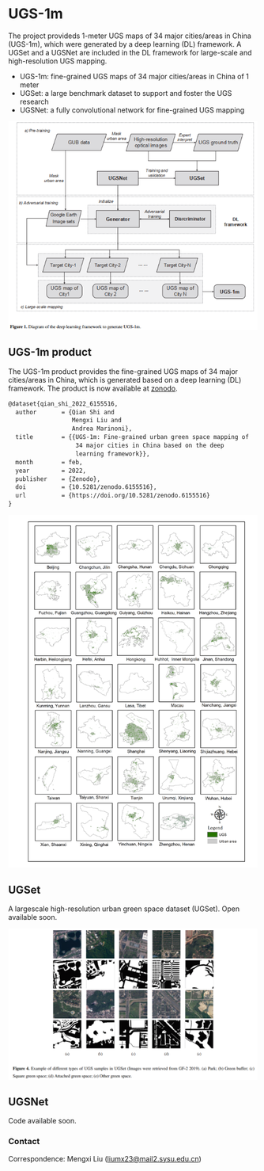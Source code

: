 # UGS-1m
The project provideds 1-meter UGS maps of 34 major cities/areas in China (UGS-1m), which were generated by a deep learning (DL) framework. A UGSet and a UGSNet are included in the DL framework for large-scale and high-resolution UGS mapping.

 - UGS-1m: fine-grained UGS maps of 34 major cities/areas in China of 1 meter
 - UGSet: a large benchmark dataset to support and foster the UGS research
 - UGSNet: a fully convolutional network for fine-grained UGS mapping

![diagram](imgs/diagram.png)

## UGS-1m product 

The UGS-1m product provides the fine-grained UGS maps of 34 major cities/areas in China, which is generated based on a deep learning (DL) framework. 
The product is now available at [zonodo](https://doi.org/10.5281/zenodo.6155516).

```markdown
@dataset{qian_shi_2022_6155516,
  author       = {Qian Shi and
                  Mengxi Liu and
                  Andrea Marinoni},
  title        = {{UGS-1m: Fine-grained urban green space mapping of 
                   34 major cities in China based on the deep
                   learning framework}},
  month        = feb,
  year         = 2022,
  publisher    = {Zenodo},
  doi          = {10.5281/zenodo.6155516},
  url          = {https://doi.org/10.5281/zenodo.6155516}
}
```
![UGS-1m](imgs/ugs-1m.png)

## UGSet 
A largescale high-resolution urban green space dataset (UGSet).
Open available soon.

![UGSet](imgs/UGSet.png)


## UGSNet
Code available soon.


### Contact
Correspondence: Mengxi Liu (liumx23@mail2.sysu.edu.cn)
